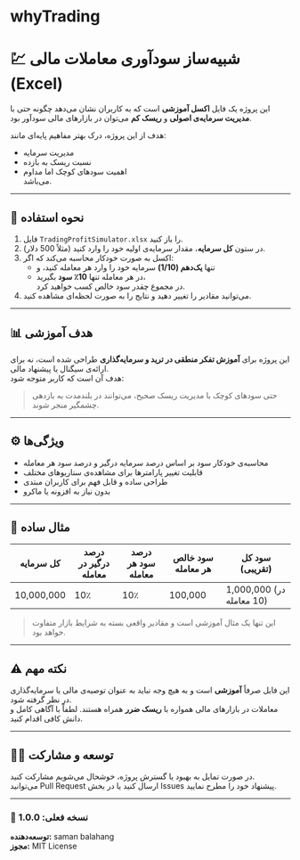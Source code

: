# whyTrading
# 💹 شبیه‌ساز سودآوری معاملات مالی (Excel)

این پروژه یک فایل **اکسل آموزشی** است که به کاربران نشان می‌دهد چگونه حتی با **مدیریت سرمایه‌ی اصولی** و **ریسک کم** می‌توان در بازارهای مالی سودآور بود.

هدف از این پروژه، درک بهتر مفاهیم پایه‌ای مانند:
- مدیریت سرمایه
- نسبت ریسک به بازده
- اهمیت سودهای کوچک اما مداوم  
می‌باشد.

---

## 📘 نحوه استفاده

1. فایل `TradingProfitSimulator.xlsx` را باز کنید.  
2. در ستون **کل سرمایه**، مقدار سرمایه‌ی اولیه خود را وارد کنید (مثلاً 500 دلار).  
3. اکسل به صورت خودکار محاسبه می‌کند که اگر:
   - تنها **یک‌دهم (1/10)** سرمایه خود را وارد هر معامله کنید، و  
   - در هر معامله تنها **10٪ سود** بگیرید،  
   در مجموع چقدر سود خالص کسب خواهید کرد.  
4. می‌توانید مقادیر را تغییر دهید و نتایج را به صورت لحظه‌ای مشاهده کنید.

---

## 📊 هدف آموزشی

این پروژه برای **آموزش تفکر منطقی در ترید و سرمایه‌گذاری** طراحی شده است، نه برای ارائه‌ی سیگنال یا پیشنهاد مالی.  
هدف آن است که کاربر متوجه شود:
> حتی سودهای کوچک با مدیریت ریسک صحیح، می‌توانند در بلندمدت به بازدهی چشمگیر منجر شوند.

---

## ⚙️ ویژگی‌ها

- محاسبه‌ی خودکار سود بر اساس درصد سرمایه درگیر و درصد سود هر معامله  
- قابلیت تغییر پارامترها برای مشاهده‌ی سناریوهای مختلف  
- طراحی ساده و قابل فهم برای کاربران مبتدی  
- بدون نیاز به افزونه یا ماکرو  

---

## 🧮 مثال ساده

| کل سرمایه | درصد درگیر در معامله | درصد سود هر معامله | سود خالص هر معامله | سود کل (تقریبی) |
|------------|----------------------|----------------------|--------------------|-----------------|
| 10,000,000 | 10٪                  | 10٪                  | 100,000            | 1,000,000 (در 10 معامله) |

> این تنها یک مثال آموزشی است و مقادیر واقعی بسته به شرایط بازار متفاوت خواهد بود.

---

## ⚠️ نکته مهم

این فایل صرفاً **آموزشی** است و به هیچ وجه نباید به عنوان توصیه‌ی مالی یا سرمایه‌گذاری در نظر گرفته شود.  
معاملات در بازارهای مالی همواره با **ریسک ضرر** همراه هستند. لطفاً با آگاهی کامل و دانش کافی اقدام کنید.

---

## 🧑‍💻 توسعه و مشارکت

در صورت تمایل به بهبود یا گسترش پروژه، خوشحال می‌شویم مشارکت کنید.  
می‌توانید Pull Request ارسال کنید یا در بخش Issues پیشنهاد خود را مطرح نمایید.

---

### 📅 نسخه فعلی: 1.0.0
**توسعه‌دهنده:** saman balahang  
**مجوز:** MIT License  
